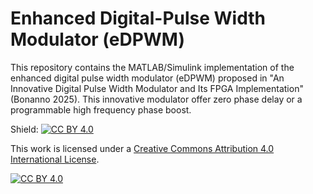 # Enhanced Digital-Pulse Width Modulator (eDPWM)
This repository contains the MATLAB/Simulink implementation of the enhanced digital pulse width modulator (eDPWM) proposed in "An Innovative Digital Pulse Width Modulator and Its FPGA Implementation" (Bonanno 2025). This innovative modulator offer zero phase delay or a programmable high frequency phase boost.


Shield: [![CC BY 4.0][cc-by-shield]][cc-by]

This work is licensed under a
[Creative Commons Attribution 4.0 International License][cc-by].

[![CC BY 4.0][cc-by-image]][cc-by]

[cc-by]: http://creativecommons.org/licenses/by/4.0/
[cc-by-image]: https://i.creativecommons.org/l/by/4.0/88x31.png
[cc-by-shield]: https://img.shields.io/badge/License-CC%20BY%204.0-lightgrey.svg

